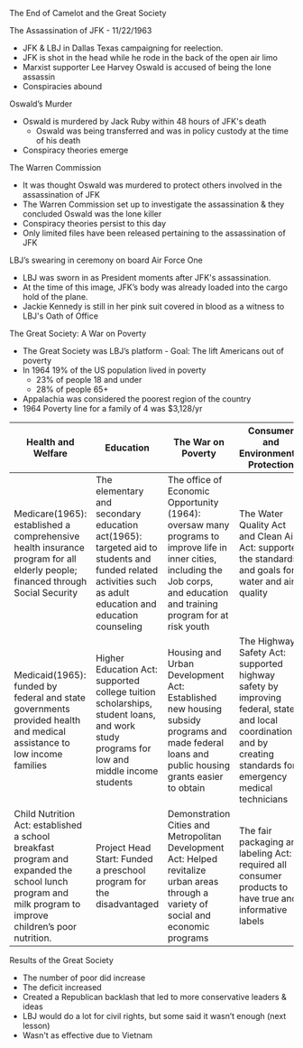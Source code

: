 

The End of Camelot and the Great Society 

The Assassination of JFK - 11/22/1963

* JFK & LBJ in Dallas Texas campaigning for reelection.
* JFK is shot in the head while he rode in the back of the open air limo
* Marxist supporter Lee Harvey Oswald is accused of being the lone assassin 
* Conspiracies abound

Oswald’s Murder

* Oswald is murdered by Jack Ruby within 48 hours of JFK's death
    * Oswald was being transferred and was in policy custody at the time of his death 
* Conspiracy theories emerge

The Warren Commission

* It was thought Oswald was murdered to protect others involved in the assassination of JFK
* The Warren Commission set up to investigate the assassination & they concluded Oswald was the lone killer 
* Conspiracy theories persist to this day
* Only limited files have been released pertaining to the assassination of JFK

LBJ’s swearing in ceremony on board Air Force One

* LBJ was sworn in as President moments after JFK's assassination.
* At the time of this image, JFK’s body was already loaded into the cargo hold of the plane.
* Jackie Kennedy is still in her pink suit covered in blood as a witness to LBJ's Oath of Office 

The Great Society: A War on Poverty

* The Great Society was LBJ’s platform - Goal:  The lift Americans out of poverty
* In 1964 19% of the US population lived in poverty 
	* 23% of people 18 and under
	* 28% of people 65+
* Appalachia was considered the poorest region of the country 
* 1964 Poverty line for a family of 4 was $3,128/yr

| Health and Welfare                                                                                                                                       | Education                                                                                                                               | The War on Poverty                                                                                                                                                              | Consumer and Environmental Protection                                                                                                                            |
| -------------------------------------------------------------------------------------------------------------------------------------------------------- | --------------------------------------------------------------------------------------------------------------------------------------- | ------------------------------------------------------------------------------------------------------------------------------------------------------------------------------- | ---------------------------------------------------------------------------------------------------------------------------------------------------------------- |
| Medicare(1965): established a comprehensive health insurance program for all elderly people; financed through Social Security                            | The elementary and secondary education act(1965): targeted aid to students and funded related activities such as adult education and education counseling                                                                                     | The office of Economic Opportunity (1964): oversaw many programs to improve life in inner cities, including the Job corps, and education and training program for at risk youth | The Water Quality Act and Clean Air Act: supported the standards and goals for water and air quality                                                                                                                      |
| Medicaid(1965): funded by federal and state governments provided health and medical assistance to low income families                                                                                                                                        | Higher Education Act: supported college tuition scholarships, student loans, and work study programs for low and middle income students | Housing and Urban Development Act: Established new housing subsidy programs and made federal loans and public housing grants easier to obtain                                                                                                                                           | The Highway Safety Act: supported highway safety by improving federal, state, and local coordination and by creating standards for emergency medical technicians |
| Child Nutrition Act: established a school breakfast program and expanded the school lunch program and milk program to improve children’s poor nutrition. | Project Head Start: Funded a preschool program for the disadvantaged                                                                                                                  | Demonstration Cities and Metropolitan Development Act: Helped revitalize urban areas through a variety of social and economic programs                                                                                                                        | The fair packaging and labeling Act: required all consumer products to have true and informative labels                                                          |

Results of the Great Society

* The number of poor did increase
* The deficit increased 
* Created a Republican backlash that led to more conservative leaders & ideas
* LBJ would do a lot for civil rights, but some said it wasn’t enough (next lesson)
* Wasn't as effective due to Vietnam 